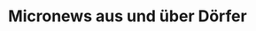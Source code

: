 ---
title: Micronews aus und über Dörfer
description: News aus und über kleinere Orte sind rar. Durch die Sammlung aus verschiedenen Kanälen (Zeitung, Amtsblatt, Twitter, Facebook, Gemeindewebseite, Ratsinformationssystem, Geschichtseinträge, ...) werden die vorhandenen Nachrichten sichtbar.
tags:
    - PROTOTYPE
    - RSS
    - TWITTER
    - LOOKING-FOR-PARTNERS
icon: speakerphone.svg
---